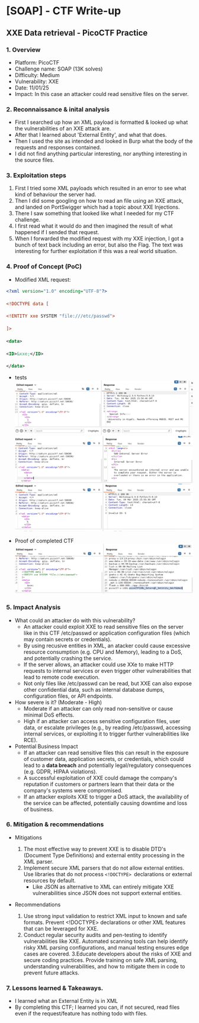 # [SOAP] - CTF Write-up
## XXE Data retrieval - PicoCTF Practice

### 1. Overview
- Platform: PicoCTF
- Challenge name: SOAP (13K solves)
- Difficulty: Medium
- Vulnerability: XXE
- Date: 11/01/25
- Impact: In this case an attacker could read sensitive files on the server.

### 2. Reconnaissance & inital analysis

- First I searched up how an XML payload is formatted & looked up what the vulnerabilities of an XXE attack are.
- After that I learned about 'External Entity', and what that does.
- Then I used the site as intended and looked in Burp what the body of the requests and responses contained.
- I did not find anything particular interesting, nor anything interesting in the source files.

### 3. Exploitation steps

1. First I tried some XML payloads which resulted in an error to see what kind of behaviour the server had.
2. Then I did some googling on how to read an file using an XXE attack, and landed on PortSwigger which had a topic about XXE Injections.
3. There I saw something that looked like what I needed for my CTF challenge.
4. I first read what it would do and then imagined the result of what happened if I sended that request.
5. When I forwarded the modified request with my XXE injection, I got a bunch of text back including an error, but also the Flag. The text was interesting for further exploitation if this was a real world situation.

### 4. Proof of Concept (PoC)

* Modified XML request:
```xml
<?xml version="1.0" encoding="UTF-8"?>

<!DOCTYPE data [

<!ENTITY xxe SYSTEM "file:///etc/passwd">

]>

<data>

<ID>&xxe;</ID>

</data>
```
* tests
![Test1](/Medium/PicoCtf-XXE/test(1).png)
![Test2](/Medium/PicoCtf-XXE/tests(2).png)
![Test3](/Medium/PicoCtf-XXE/tests(3).png)

- Proof of completed CTF
![Proof completed CTF](/Medium/PicoCtf-XXE/Proof.png)

### 5. Impact Analysis
- What could an attacker do with this vulnerability?
	* An attacker could exploit XXE to read sensitive files on the server like in this CTF /etc/passwd or application configuration files (which may contain secrets or credentials).
	* By using recusive entities in XML, an atacker could cause excessive resource consumption (e.g. CPU and Memory), leading to a DoS, and potentially crashing the service.
	* If the server allows, an attacker could use XXe to make HTTP requests to internal services or even trigger other vulnerabilities that lead to remote code execution.
	* Not only files like /etc/passwd can be read, but XXE can also expose other confidential data, such as internal database dumps, configuration files, or API endpoints.
- How severe is it? (Moderate - High)
	* Moderate if an attacker can only read non-sensitive or cause minimal DoS effects.
	* High if an attacker can access sensitive configuration files, user data, or escalate privileges (e.g., by reading /etc/passwd, accessing internal services, or exploiting it to trigger further vulnerabilities like RCE).
- Potential Business Impact
	* If an attacker can read sensitive files this can result in the exposure of customer data, application secrets, or credentials, which could lead to a __data breach__ and potentially legal/regulatory consequences (e.g. GDPR, HIPAA violations).
	* A successful exploitation of XXE could damage the company's reputation if customers or partners learn that their data or the company's systems were compromised.
	* If an attacker exploits XXE to trigger a DoS attack, the availability of the service can be affected, potentially causing downtime and loss of business.

### 6. Mitigation & recommendations

- Mitigations
	1. The most effective way to prevent XXE is to disable DTD's (Document Type Definitions) and external entity processing in the XML parser.
	2. Implement secure XML parsers that do not allow external entities. Use libraries that do not process
	```<!DOCTYPE> ```declarations or external resources by default.
		* Like JSON as alternative to XML can entirely mitigate XXE vulnerabilities since JSON does not support external entities.

- Recommendations
	1. Use strong input validation to restrict XML input to known and safe formats. Prevent <!DOCTYPE> declarations or other XML features that can be leveraged for XXE.
	2. Conduct regular security audits and pen-testing to identify vulnerabilities like XXE. Automated scanning tools can help identify risky XML parsing configurations, and manual testing ensures edge cases are covered.
	3.Educate developers about the risks of XXE and secure coding practices. Provide training on safe XML parsing, understanding vulnerabilities, and how to mitigate them in code to prevent future attacks.


### 7. Lessons learned & Takeaways.

- I learned what an External Entity is in XML
- By completing this CTF; I learned you can, if not secured, read files even if the request/feature has nothing todo with files.

